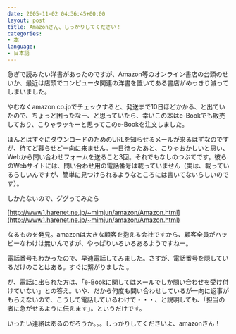 ```yaml
---
date: 2005-11-02 04:36:45+00:00
layout: post
title: Amazonさん、しっかりしてください！
categories:
- 本
language:
- 日本語
---
```


急ぎで読みたい洋書があったのですが、Amazon等のオンライン書店の台頭のせいか、最近は店頭でコンピュータ関連の洋書を置いてある書店がめっきり減ってしまいました。

やむなくamazon.co.jpでチェックすると、発送まで10日ほどかかる、と出ていたので、ちょっと困ったなー、と思っていたら、幸いこの本はe-Bookでも販売しており、こりゃラッキーと思ってこのe-Bookを注文しました。

ほんとはすぐにダウンロードのためのURLを知らせるメールが来るはずなのですが、待てど暮らせど一向に来ません。一日待ったあと、こりゃおかしいと思い、Webから問い合わせフォームを送ること3回。それでもなしのつぶてです。彼らのWebサイトには、問い合わせ用の電話番号は載っていません（実は、載っているらしいんですが、簡単に見つけられるようなところには書いてないらしいのです）。

しかたないので、ググってみたら

[http://www1.harenet.ne.jp/~mimjun/amazon/Amazon.html](http://www1.harenet.ne.jp/~mimjun/amazon/Amazon.html)

なるものを発見。amazonは大きな顧客を抱える会社ですから、顧客全員がハッピーなわけは無いんですが、やっぱりいろいろあるようですねー。

電話番号もわかったので、早速電話してみました。さすが、電話番号を隠しているだけのことはある。すぐに繋がりました 。

が、電話に出られた方は、「e-Bookに関してはメールでしか問い合わせを受け付けていない」との答え。いや、だから何度も問い合わせしているが一向に返事がもらえないので、こうして電話しているわけで・・・、と説明しても、「担当の者に急がせるように伝えます」。というだけです。

いったい連絡はあるのだろうか。。。しっかりしてくださいよ、amazonさん！

